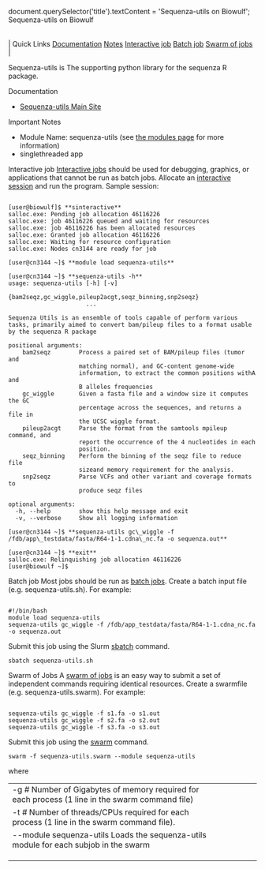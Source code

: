 

document.querySelector('title').textContent = 'Sequenza-utils on Biowulf';
Sequenza-utils on Biowulf


|  |
| --- |
| 
Quick Links
[Documentation](#doc)
[Notes](#notes)
[Interactive job](#int) 
[Batch job](#sbatch) 
[Swarm of jobs](#swarm) 
 |



Sequenza-utils is The supporting python library for the sequenza R package.



Documentation
* [Sequenza-utils Main Site](https://sequenza-utils.readthedocs.io/en/latest/)


Important Notes
* Module Name: sequenza-utils (see [the modules page](/apps/modules.html) for more information)
* singlethreaded app



Interactive job
[Interactive jobs](/docs/userguide.html#int) should be used for debugging, graphics, or applications that cannot be run as batch jobs.
Allocate an [interactive session](/docs/userguide.html#int) and run the program. Sample session:



```

[user@biowulf]$ **sinteractive**
salloc.exe: Pending job allocation 46116226
salloc.exe: job 46116226 queued and waiting for resources
salloc.exe: job 46116226 has been allocated resources
salloc.exe: Granted job allocation 46116226
salloc.exe: Waiting for resource configuration
salloc.exe: Nodes cn3144 are ready for job

[user@cn3144 ~]$ **module load sequenza-utils**

[user@cn3144 ~]$ **sequenza-utils -h**
usage: sequenza-utils [-h] [-v]
                      {bam2seqz,gc_wiggle,pileup2acgt,seqz_binning,snp2seqz}
                      ...

Sequenza Utils is an ensemble of tools capable of perform various tasks, primarily aimed to convert bam/pileup files to a format usable by the sequenza R package

positional arguments:
    bam2seqz        Process a paired set of BAM/pileup files (tumor and
                    matching normal), and GC-content genome-wide
                    information, to extract the common positions withA and
                    B alleles frequencies
    gc_wiggle       Given a fasta file and a window size it computes the GC
                    percentage across the sequences, and returns a file in
                    the UCSC wiggle format.
    pileup2acgt     Parse the format from the samtools mpileup command, and
                    report the occurrence of the 4 nucleotides in each
                    position.
    seqz_binning    Perform the binning of the seqz file to reduce file
                    sizeand memory requirement for the analysis.
    snp2seqz        Parse VCFs and other variant and coverage formats to
                    produce seqz files

optional arguments:
  -h, --help        show this help message and exit
  -v, --verbose     Show all logging information

[user@cn3144 ~]$ **sequenza-utils gc\_wiggle -f /fdb/app\_testdata/fasta/R64-1-1.cdna\_nc.fa -o sequenza.out**

[user@cn3144 ~]$ **exit**
salloc.exe: Relinquishing job allocation 46116226
[user@biowulf ~]$

```


Batch job
Most jobs should be run as [batch jobs](/docs/userguide.html#submit).
Create a batch input file (e.g. sequenza-utils.sh). For example:



```

#!/bin/bash
module load sequenza-utils
sequenza-utils gc_wiggle -f /fdb/app_testdata/fasta/R64-1-1.cdna_nc.fa -o sequenza.out
```

Submit this job using the Slurm [sbatch](/docs/userguide.html) command.



```
sbatch sequenza-utils.sh
```

Swarm of Jobs 
A [swarm of jobs](/apps/swarm.html) is an easy way to submit a set of independent commands requiring identical resources.
Create a swarmfile (e.g. sequenza-utils.swarm). For example:



```

sequenza-utils gc_wiggle -f s1.fa -o s1.out
sequenza-utils gc_wiggle -f s2.fa -o s2.out
sequenza-utils gc_wiggle -f s3.fa -o s3.out

```

Submit this job using the [swarm](/apps/swarm.html) command.



```
swarm -f sequenza-utils.swarm --module sequenza-utils
```

where


|  |  |  |  |  |  |
| --- | --- | --- | --- | --- | --- |
| -g *#*  Number of Gigabytes of memory required for each process (1 line in the swarm command file)
 | -t *#* Number of threads/CPUs required for each process (1 line in the swarm command file).
 | --module sequenza-utils Loads the sequenza-utils module for each subjob in the swarm 
 | |
 | |
 | |








